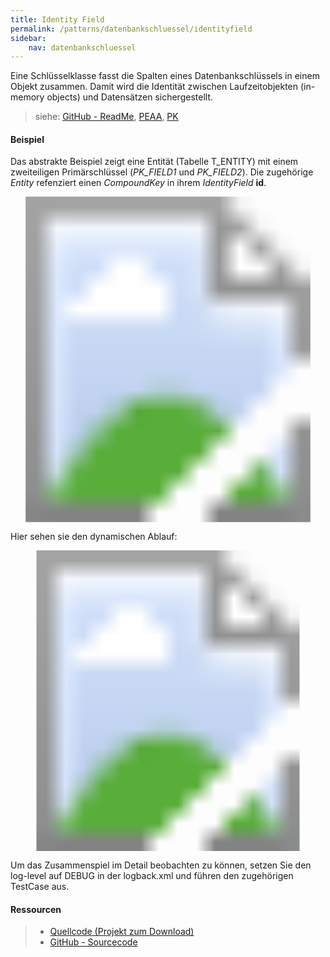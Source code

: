 ```yaml
---
title: Identity Field
permalink: /patterns/datenbankschluessel/identityfield
sidebar:
    nav: datenbankschluessel
---
```


Eine Schlüsselklasse fasst die Spalten eines Datenbankschlüssels in einem Objekt zusammen. Damit wird die Identität zwischen Laufzeitobjekten (in-memory objects) und Datensätzen sichergestellt.

> siehe: [GitHub - ReadMe](https://github.com/KarlEilebrecht/patterns-kompakt-code/blob/main/src/test/java/de/calamanari/pk/identityfield/README.md), [PEAA](/literature#peaa), [PK](/literature#pk)

#### Beispiel

Das abstrakte Beispiel zeigt eine Entität (Tabelle T_ENTITY) mit einem zweiteiligen Primärschlüssel (*PK_FIELD1* und *PK_FIELD2*).
Die zugehörige *Entity* refenziert einen *CompoundKey* in ihrem *IdentityField* **id**.

<svg version="1.1" xmlns="http://www.w3.org/2000/svg" xmlns:xlink="http://www.w3.org/1999/xlink" viewBox="0 0 482 498">
<image width="482" height="498" xlink:href="/images/patterns/identityfield/identity_field_cx.png"></image> <a xlink:href="https://github.com/KarlEilebrecht/patterns-kompakt-code/blob/main/src/main/java/de/calamanari/pk/identityfield/Entity.java">
<rect x="279" y="241" fill="#fff" opacity="0" width="116" height="71"></rect>
</a><a xlink:href="https://github.com/KarlEilebrecht/patterns-kompakt-code/blob/main/src/main/java/de/calamanari/pk/identityfield/DataManager.java">
<rect x="25" y="240" fill="#fff" opacity="0" width="117" height="71"></rect>
</a><a xlink:href="https://github.com/KarlEilebrecht/patterns-kompakt-code/blob/main/src/main/java/de/calamanari/pk/identityfield/CompoundKey.java">
<rect x="215" y="35" fill="#fff" opacity="0" width="243" height="146"></rect>
</a>
</svg>

Hier sehen sie den dynamischen Ablauf:

<svg version="1.1" xmlns="http://www.w3.org/2000/svg" xmlns:xlink="http://www.w3.org/1999/xlink" viewBox="0 0 815 778">
<image width="815" height="778" xlink:href="/images/patterns/identityfield/identity_field_dx.png"></image> <a xlink:href="https://github.com/KarlEilebrecht/patterns-kompakt-code/blob/main/src/main/java/de/calamanari/pk/identityfield/DataManager.java">
<rect x="168" y="0" fill="#fff" opacity="0" width="90" height="778"></rect>
</a><a xlink:href="https://github.com/KarlEilebrecht/patterns-kompakt-code/blob/main/src/main/java/de/calamanari/pk/identityfield/Entity.java">
<rect x="305" y="0" fill="#fff" opacity="0" width="59" height="778"></rect>
</a><a xlink:href="https://github.com/KarlEilebrecht/patterns-kompakt-code/blob/main/src/main/java/de/calamanari/pk/identityfield/CompoundKey.java">
<rect x="389" y="0" fill="#fff" opacity="0" width="90" height="778"></rect>
</a><a xlink:href="https://github.com/KarlEilebrecht/patterns-kompakt-code/blob/main/src/main/java/de/calamanari/pk/identityfield/Entity.java">
<rect x="520" y="0" fill="#fff" opacity="0" width="51" height="778"></rect>
</a><a xlink:href="https://github.com/KarlEilebrecht/patterns-kompakt-code/blob/main/src/main/java/de/calamanari/pk/identityfield/CompoundKey.java">
<rect x="600" y="0" fill="#fff" opacity="0" width="90" height="778"></rect>
</a>
</svg>

Um das Zusammenspiel im Detail beobachten zu können, setzen Sie den log-level auf DEBUG in der logback.xml und führen den zugehörigen TestCase aus.

#### Ressourcen

> * [Quellcode (Projekt zum Download)](/patterns#codebeispiele)
> * [GitHub - Sourcecode](https://github.com/KarlEilebrecht/patterns-kompakt-code/blob/main/src/main/java/de/calamanari/pk/identityfield/)
